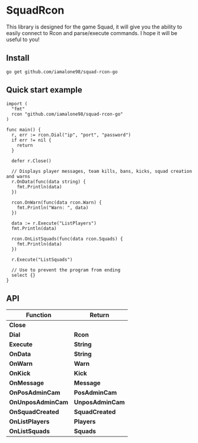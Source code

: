 # SquadRcon

This library is designed for the game Squad, it will give you the ability to easily connect to Rcon and parse/execute commands. I hope it will be useful to you!

## Install

```text
go get github.com/iamalone98/squad-rcon-go
```

## Quick start example

```golang
import (
  "fmt"
  rcon "github.com/iamalone98/squad-rcon-go"
)

func main() {
  r, err := rcon.Dial("ip", "port", "password")
  if err != nil {
    return
  }

  defer r.Close()

  // Displays player messages, team kills, bans, kicks, squad creation and warns
  r.OnData(func(data string) {
    fmt.Println(data)
  })

  rcon.OnWarn(func(data rcon.Warn) {
    fmt.Println("Warn: ", data)
  })

  data := r.Execute("ListPlayers")
  fmt.Println(data)

  rcon.OnListSquads(func(data rcon.Squads) {
    fmt.Println(data)
  })

  r.Execute("ListSquads")

  // Use to prevent the program from ending
  select {}
}
```

## API

| Function            | Return            |
| ------------------- | ----------------- |
| **Close**           |                   |
| **Dial**            | **Rcon**          |
| **Execute**         | **String**        |
| **OnData**          | **String**        |
| **OnWarn**          | **Warn**          |
| **OnKick**          | **Kick**          |
| **OnMessage**       | **Message**       |
| **OnPosAdminCam**   | **PosAdminCam**   |
| **OnUnposAdminCam** | **UnposAdminCam** |
| **OnSquadCreated**  | **SquadCreated**  |
| **OnListPlayers**   | **Players**       |
| **OnListSquads**    | **Squads**        |
